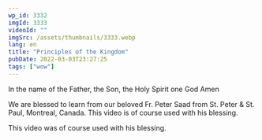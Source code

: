 ```yaml
---
wp_id: 3332
imgId: 3333
videoId: ""
imgSrc: /assets/thumbnails/3333.webp
lang: en
title: "Principles of the Kingdom"
pubDate: 2022-03-03T23:27:25
tags: ["wow"]
---
```


<p>In the name of the Father, the Son, the Holy Spirit one God Amen</p>
<p>We are blessed to learn from our beloved Fr. Peter Saad from St. Peter &amp; St. Paul, Montreal, Canada. This video is of course used with his blessing.</p>
<p>This video was of course used with his blessing.</p>
